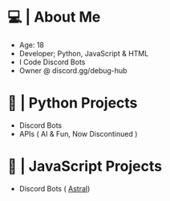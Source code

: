 # 💻 | About Me
- Age: 18
- Developer; Python, JavaScript & HTML
- I Code Discord Bots
- Owner @ discord.gg/debug-hub

# 🐍 | Python Projects
- Discord Bots
- APIs ( AI & Fun, Now Discontinued )

# 📜 | JavaScript Projects
- Discord Bots ( [Astral](https://github.com/vaypt/Astral))
